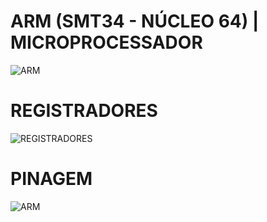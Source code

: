 # ARM (SMT34 - NÚCLEO 64) | MICROPROCESSADOR
![ARM](https://www.digikey.com/maker-media/e0081dd3-8486-44c4-be3f-00312ca6851a)
# REGISTRADORES
![REGISTRADORES](https://i.imgur.com/H3WdcPj.png)
# PINAGEM
![ARM](https://i.imgur.com/W6CxsfE.png)
